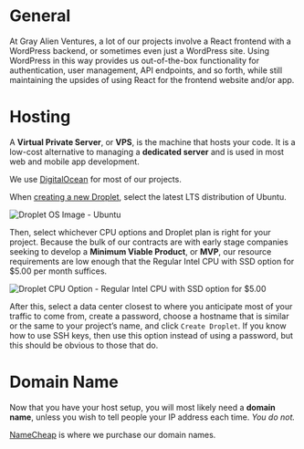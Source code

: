 # General



At Gray Alien Ventures, a lot of our projects involve a React frontend with a WordPress backend, or sometimes even just a WordPress site. Using WordPress in this way provides us out-of-the-box functionality for authentication, user management, API endpoints, and so forth, while still maintaining the upsides of using React for the frontend website and/or app.

  

# Hosting

  

A **Virtual Private Server**, or **VPS**, is the machine that hosts your code. It is a low-cost alternative to managing a **dedicated server** and is used in most web and mobile app development.

  

We use [DigitalOcean](https://m.do.co/c/8b231954196d) for most of our projects.

  

When [creating a new Droplet](https://m.do.co/c/8b231954196d), select the latest LTS distribution of Ubuntu.

  

![Droplet OS Image - Ubuntu](https://github.com/grayalienventures/server-setup/blob/main/images/os_image.jpg)

  

Then, select whichever CPU options and Droplet plan is right for your project. Because the bulk of our contracts are with early stage companies seeking to develop a **Minimum Viable Product**, or **MVP**, our resource requirements are low enough that the Regular Intel CPU with SSD option for $5.00 per month suffices.

  

![Droplet CPU Option - Regular Intel CPU with SSD option for $5.00](https://github.com/grayalienventures/server-setup/blob/main/images/droplet_plan.jpg)

  

After this, select a data center closest to where you anticipate most of your traffic to come from, create a password, choose a hostname that is similar or the same to your project’s name, and click `Create Droplet`. If you know how to use SSH keys, then use this option instead of using a password, but this should be obvious to those that do.

  

# Domain Name

  

Now that you have your host setup, you will most likely need a **domain name**, unless you wish to tell people your IP address each time. *You do not.*

  

[NameCheap](https://namecheap.pxf.io/qnmagq) is where we purchase our domain names.
